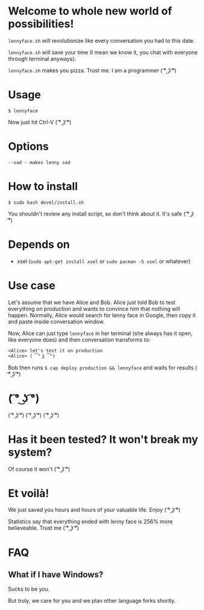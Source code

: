 # Welcome to whole new world of possibilities!

`lennyface.sh` will revolutionize like every conversation you had to this date.

`lennyface.sh` will save your time (I mean we know it, you chat with everyone
  through terminal anyways).

`lennyface.sh` makes you pizza. Trust me. I am a programmer ( ͡° ͜ʖ ͡°)

# Usage

    $ lennyface

Now just hit Ctrl-V ( ͡° ͜ʖ ͡°)

# Options

    --sad - makes lenny sad

# How to install

    $ sudo bash devel/install.sh

You shouldn't review any install script, so don't think about it. It's safe ( ͡° ͜ʖ ͡°)

# Depends on

* xsel (`sudo apt-get install xsel` or `sudo pacman -S xsel` or whatever)

# Use case

Let's assume that we have Alice and Bob. Alice just told Bob to test everything
on production and wants to convince him that nothing will happen. Normally,
Alice would search for lenny face in Google, then copy it and paste inside
conversation window.

Now, Alice can just type `lennyface` in her terminal (she always has it open,
  like everyone does) and then conversation transforms to:

    <Alice> let's test it on production
    <Alice> ( ͡° ͜ʖ ͡°)

Bob then runs `$ cap deploy production && lennyface` and waits for results
( ͡° ͜ʖ ͡°)

# ( ͡° ͜ʖ ͡°)

( ͡° ͜ʖ ͡°)
( ͡° ͜ʖ ͡°)
( ͡° ͜ʖ ͡°)

# Has it been tested? It won't break my system?

Of course it won't ( ͡° ͜ʖ ͡°)

# Et voilà!

We just saved you hours and hours of your valuable life. Enjoy ( ͡° ͜ʖ ͡°)

Statistics say that everything ended with lenny face is 256% more believeable.
Trust me ( ͡° ͜ʖ ͡°)

# FAQ

## What if I have Windows?

Sucks to be you.

But truly, we care for you and we plan other language forks shortly.
